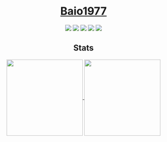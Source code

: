 <div align="center">

# [Baio1977](https://github.com/Baio1977)

[![](https://img.shields.io/badge/Repositories-Baio1977-informational?style=flat&logo=apple&logoColor=white&color=9debeb)](https://github.com/Baio1977?tab=repositories)
[![](https://img.shields.io/badge/Gitter%20Ice%20Lake-Chat-informational?style=flat&logo=gitter&logoColor=white&color=ed1965)](https://gitter.im/ICE-LAKE-HACKINTOSH-DEVELOPMENT/community)
[![](https://img.shields.io/badge/Gitter%20HL%20Community-Chat-informational?style=flat&logo=gitter&logoColor=white&color=ed1965)](https://gitter.im/Hackintosh-Life-IT/community)
[![](https://img.shields.io/badge/Telegram-HackintoshLifeIT-informational?style=flat&logo=telegram&logoColor=white&color=5fb659)](https://t.me/HackintoshLife_it)
[![](https://img.shields.io/badge/PayPal-HackintoshLifeIT-informational?style=flat&logo=paypal&logoColor=white&color=00B2EE)](https://www.paypal.com/cgi-bin/webscr?cmd=_s-xclick&hosted_button_id=RWBVVWL8H9JC2&source=url)


## Stats

<a href="https://github.com/Baio1977/github-readme-stats">
  <img height=200 align="center" src="https://github-readme-stats.vercel.app/api?username=Baio1977" />
</a>
<a href="https://github.com/Baio1977/convoychat">
  <img height=200 align="center" src="https://github-readme-stats.vercel.app/api/top-langs?username=Baio1977&layout=compact&langs_count=8&card_width=320" />
</a>
